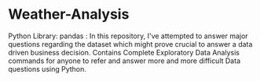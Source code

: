 # Weather-Analysis
Python Library: pandas : In this repository, I've attempted to answer major questions regarding the dataset which might prove crucial to answer a data driven business decision. Contains Complete Exploratory Data Analysis commands for anyone to refer and answer more and more difficult Data questions using Python.
